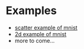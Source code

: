 # Examples
- [scatter example of mnist](/mnistscatter.jpg)
- [2d example of mnist](/mnist2d.jpg)
- more to come...
